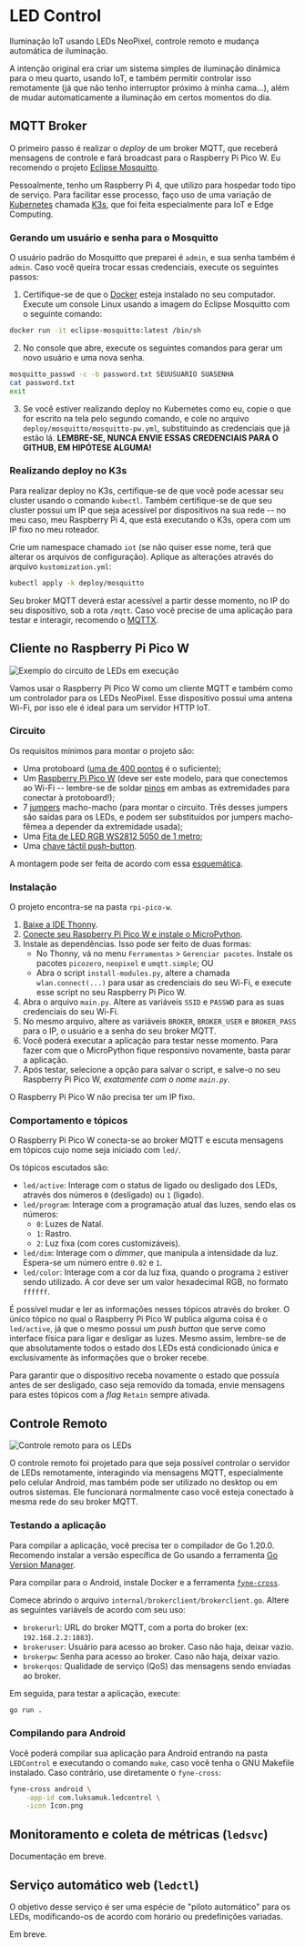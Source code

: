 # LED Control

Iluminação IoT usando LEDs NeoPixel, controle remoto e mudança automática de iluminação.

A intenção original era criar um sistema simples de iluminação dinâmica para o meu quarto, usando IoT, e também permitir controlar isso remotamente (já que não tenho interruptor próximo à minha cama...), além de mudar automaticamente a iluminação em certos momentos do dia.

## MQTT Broker

O primeiro passo é realizar o *deploy* de um broker MQTT, que receberá mensagens de controle e fará broadcast para o Raspberry Pi Pico W. Eu recomendo o projeto [Eclipse Mosquitto](https://mosquitto.org/).

Pessoalmente, tenho um Raspberry Pi 4, que utilizo para hospedar todo tipo de serviço. Para facilitar esse processo, faço uso de uma variação de [Kubernetes](https://kubernetes.io/) chamada [K3s](https://k3s.io/), que foi feita especialmente para IoT e Edge Computing.

### Gerando um usuário e senha para o Mosquitto

O usuário padrão do Mosquitto que preparei é `admin`, e sua senha também é `admin`. Caso você queira trocar essas credenciais, execute os seguintes passos:

1. Certifique-se de que o [Docker](https://www.docker.com/) esteja instalado no seu computador. Execute um console Linux usando a imagem do Eclipse Mosquitto com o seguinte comando:

```bash
docker run -it eclipse-mosquitto:latest /bin/sh
```

2. No console que abre, execute os seguintes comandos para gerar um novo usuário e uma nova senha.

```bash
mosquitto_passwd -c -b password.txt SEUUSUARIO SUASENHA
cat password.txt
exit
```

3. Se você estiver realizando deploy no Kubernetes como eu, copie o que for escrito na tela pelo segundo comando, e cole no arquivo `deploy/mosquitto/mosquitto-pw.yml`, substituindo as credenciais que já estão lá. **LEMBRE-SE, NUNCA ENVIE ESSAS CREDENCIAIS PARA O GITHUB, EM HIPÓTESE ALGUMA!**

### Realizando deploy no K3s

Para realizar deploy no K3s, certifique-se de que você pode acessar seu cluster usando o comando `kubectl`. Também certifique-se de que seu cluster possui um IP que seja acessível por dispositivos na sua rede -- no meu caso, meu Raspberry Pi 4, que está executando o K3s, opera com um IP fixo no meu roteador.

Crie um namespace chamado `iot` (se não quiser esse nome, terá que alterar os arquivos de configuração). Aplique as alterações através do arquivo `kustomization.yml`:

```bash
kubectl apply -k deploy/mosquitto
```

Seu broker MQTT deverá estar acessível a partir desse momento, no IP do seu dispositivo, sob a rota `/mqtt`. Caso você precise de uma aplicação para testar e interagir, recomendo o [MQTTX](https://mqttx.app/).


## Cliente no Raspberry Pi Pico W

![Exemplo do circuito de LEDs em execução](./img/neopixel2.gif)

Vamos usar o Raspberry Pi Pico W como um cliente MQTT e também como um controlador para os LEDs NeoPixel. Esse dispositivo possui uma antena Wi-Fi, por isso ele é ideal para um servidor HTTP IoT.

### Circuito

Os requisitos mínimos para montar o projeto são:

- Uma protoboard ([uma de 400 pontos](https://www.makerhero.com/produto/protoboard-400-pontos/) é o suficiente);
- Um [Raspberry Pi Pico W](https://www.makerhero.com/produto/raspberry-pi-pico-w/) (deve ser este modelo, para que conectemos ao Wi-Fi -- lembre-se de soldar [pinos](https://www.makerhero.com/produto/barra-de-pinos-1x40-torneada-180-graus/) em ambas as extremidades para conectar à protoboard!);
- 7 [jumpers](https://www.makerhero.com/produto/kit-jumpers-10cm-x120-unidades/) macho-macho (para montar o circuito. Três desses jumpers são saídas para os LEDs, e podem ser substituídos por jumpers macho-fêmea a depender da extremidade usada);
- Uma [Fita de LED RGB WS2812 5050 de 1 metro](https://www.makerhero.com/produto/fita-de-led-rgb-ws2812-5050-1m/);
- Uma [chave táctil push-button](https://www.makerhero.com/produto/chave-tactil-push-button/).

A montagem pode ser feita de acordo com essa [esquemática](./img/breadboard.png).


### Instalação

O projeto encontra-se na pasta `rpi-pico-w`.

1. [Baixe a IDE Thonny](https://thonny.org/).
2. [Conecte seu Raspberry Pi Pico W e instale o MicroPython](https://projects.raspberrypi.org/en/projects/get-started-pico-w/1).
3. Instale as dependências. Isso pode ser feito de duas formas:
   - No Thonny, vá no menu `Ferramentas` > `Gerenciar pacotes`. Instale os pacotes `picozero`, `neopixel` e `umqtt.simple`; OU
   - Abra o script `install-modules.py`, altere a chamada `wlan.connect(...)` para usar as credenciais do seu Wi-Fi, e execute esse script no seu Raspberry Pi Pico W.
4. Abra o arquivo `main.py`. Altere as variáveis `SSID` e `PASSWD` para as suas credenciais do seu Wi-Fi.
5. No mesmo arquivo, altere as variáveis `BROKER`, `BROKER_USER` e `BROKER_PASS` para o IP, o usuário e a senha do seu broker MQTT.
6. Você poderá executar a aplicação para testar nesse momento. Para fazer com que o MicroPython fique responsivo novamente, basta parar a aplicação.
7. Após testar, selecione a opção para salvar o script, e salve-o no seu Raspberry Pi Pico W, *exatamente com o nome `main.py`*.

O Raspberry Pi Pico W não precisa ter um IP fixo.

### Comportamento e tópicos

O Raspberry Pi Pico W conecta-se ao broker MQTT e escuta mensagens em tópicos cujo nome seja iniciado com `led/`.

Os tópicos escutados são:

- `led/active`: Interage com o status de ligado ou desligado dos LEDs, através dos números `0` (desligado) ou `1` (ligado).
- `led/program`: Interage com a programação atual das luzes, sendo elas os números:
  - `0`: Luzes de Natal.
  - `1`: Rastro.
  - `2`: Luz fixa (com cores customizáveis).
- `led/dim`: Interage com o *dimmer*, que manipula a intensidade da luz. Espera-se um número entre `0.02` e `1`.
- `led/color`: Interage com a cor da luz fixa, quando o programa `2` estiver sendo utilizado. A cor deve ser um valor hexadecimal RGB, no formato `ffffff`.

É possível mudar e ler as informações nesses tópicos através do broker. O único tópico no qual o Raspberry Pi Pico W publica alguma coisa é o `led/active`, já que o mesmo possui um *push button* que serve como interface física para ligar e desligar as luzes. Mesmo assim, lembre-se de que absolutamente todos o estado dos LEDs está condicionado única e exclusivamente às informações que o broker recebe.

Para garantir que o dispositivo receba novamente o estado que possuía antes de ser desligado, caso seja removido da tomada, envie mensagens para estes tópicos com a *flag* `Retain` sempre ativada.

## Controle Remoto

![Controle remoto para os LEDs](./img/controle.png)

O controle remoto foi projetado para que seja possível controlar o servidor de LEDs remotamente, interagindo via mensagens MQTT, especialmente pelo celular Android, mas também pode ser utilizado no desktop ou em outros sistemas. Ele funcionará normalmente caso você esteja conectado à mesma rede do seu broker MQTT.

### Testando a aplicação

Para compilar a aplicação, você precisa ter o compilador de Go 1.20.0. Recomendo instalar a versão específica de Go usando a ferramenta [Go Version Manager](https://github.com/moovweb/gvm).

Para compilar para o Android, instale Docker e a ferramenta [`fyne-cross`](https://github.com/fyne-io/fyne-cross).

Comece abrindo o arquivo `internal/brokerclient/brokerclient.go`. Altere as seguintes variávels de acordo com seu uso:

- `brokerurl`: URL do broker MQTT, com a porta do broker (ex: `192.168.2.2:1883`).
- `brokeruser`: Usuário para acesso ao broker. Caso não haja, deixar vazio.
- `brokerpw`: Senha para acesso ao broker. Caso não haja, deixar vazio.
- `brokerqos`: Qualidade de serviço (QoS) das mensagens sendo enviadas ao broker.

Em seguida, para testar a aplicação, execute:

```bash
go run .
```

### Compilando para Android

Você poderá compilar sua aplicação para Android entrando na pasta `LEDControl` e executando o comando `make`, caso você tenha o GNU Makefile instalado. Caso contrário, use diretamente o `fyne-cross`:

```bash
fyne-cross android \
    -app-id com.luksamuk.ledcontrol \
    -icon Icon.png
```

## Monitoramento e coleta de métricas (`ledsvc`)

Documentação em breve.

## Serviço automático web (`ledctl`)

O objetivo desse serviço é ser uma espécie de "piloto automático" para os LEDs, modificando-os de acordo com horário ou predefinições variadas.

Em breve.
